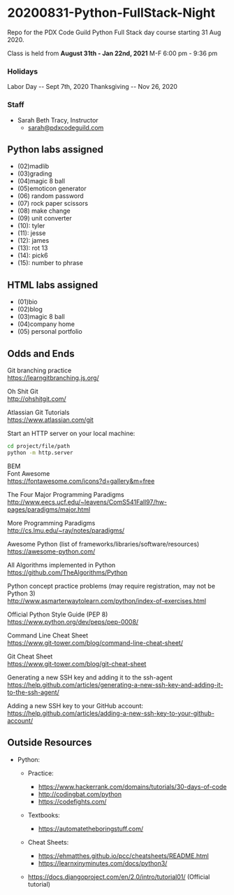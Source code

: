 # 20200831-Python-FullStack-Night
Repo for the PDX Code Guild Python Full Stack day course starting 31 Aug 2020.

Class is held from **August 31th - Jan 22nd, 2021**
M-F 6:00 pm - 9:36 pm

### Holidays

Labor Day -- Sept 7th, 2020
Thanksgiving -- Nov 26, 2020

### Staff
- Sarah Beth Tracy, Instructor
  - sarah@pdxcodeguild.com

## Python labs assigned
- (02)madlib
- (03)grading
- (04)magic 8 ball 
- (05)emoticon generator
- (06) random password 
- (07) rock paper scissors
- (08) make change
- (09) unit converter
- (10): tyler
- (11): jesse
- (12): james
- (13): rot 13
- (14): pick6 
- (15): number to phrase
  
## HTML labs assigned
- (01)bio
- (02)blog
- (03)magic 8 ball 
- (04)company home
- (05) personal portfolio 



## Odds and Ends

Git branching practice  
https://learngitbranching.js.org/

Oh Shit Git  
http://ohshitgit.com/

Atlassian Git Tutorials  
https://www.atlassian.com/git  

Start an HTTP server on your local machine:
```bash
cd project/file/path
python -m http.server
```

BEM  
Font Awesome  
https://fontawesome.com/icons?d=gallery&m=free

The Four Major Programming Paradigms  
http://www.eecs.ucf.edu/~leavens/ComS541Fall97/hw-pages/paradigms/major.html

More Programming Paradigms  
http://cs.lmu.edu/~ray/notes/paradigms/

Awesome Python (list of frameworks/libraries/software/resources)  
https://awesome-python.com/

All Algorithms implemented in Python  
https://github.com/TheAlgorithms/Python

Python concept practice problems (may require registration, may not be Python 3)  
http://www.asmarterwaytolearn.com/python/index-of-exercises.html

Official Python Style Guide (PEP 8)  
https://www.python.org/dev/peps/pep-0008/

Command Line Cheat Sheet  
https://www.git-tower.com/blog/command-line-cheat-sheet/

Git Cheat Sheet  
https://www.git-tower.com/blog/git-cheat-sheet

Generating a new SSH key and adding it to the ssh-agent  
https://help.github.com/articles/generating-a-new-ssh-key-and-adding-it-to-the-ssh-agent/

Adding a new SSH key to your GitHub account:  
https://help.github.com/articles/adding-a-new-ssh-key-to-your-github-account/


## Outside Resources
- Python: 
    - Practice:
        - https://www.hackerrank.com/domains/tutorials/30-days-of-code 
        - http://codingbat.com/python
        - https://codefights.com/
    - Textbooks:
        - https://automatetheboringstuff.com/
    - Cheat Sheets:
        - https://ehmatthes.github.io/pcc/cheatsheets/README.html
        - https://learnxinyminutes.com/docs/python3/

    - https://docs.djangoproject.com/en/2.0/intro/tutorial01/ (Official tutorial)
